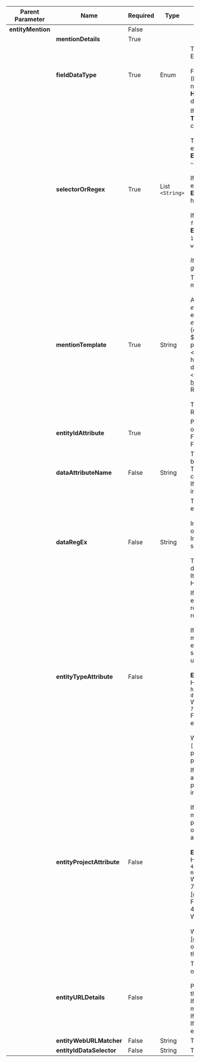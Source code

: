 | Parent Parameter | Name | Required | Type | Description |
|------------------|------|-----------|------|-------------|
| **entityMention** |  | False |  |  |
|  | **mentionDetails** | True |  |  |
|  | **fieldDataType** | True | Enum | Type of entity mention detection system for field or comment. Each type correlates with a data type of field or comment. <br><br>For example: **HTML**, **WIKI**, **MARKDOWN**, **TEXT**, **HTML_REGEX** (If mention containing field is HTML type and all mentions are not detected with HTML selector, instead provide **HTML_REGEX** enum and a regex in `selectorOrRegex` that can detect the mention). |
|  | **selectorOrRegex** | True | List `<String>` | If the entity mention detection system used is of type **WIKI** or **TEXT**, return regex for which entity mention needs to be checked.<br><br>The regex must have only one group, corresponding to the entity mention’s value as per `fieldDataType`. <br>**Example:** `\[~([a-z0-9.]+)\]` would search for all `~entitymention` tags.<br><br>If the detection system is **HTML**, return the selector for which entity mention needs to be checked.<br>**Example:** `doc.select("a[href]")` will search for all anchor tags having an `href` attribute.<br><br>If the HTML tag selector didn’t work, use **HTML_REGEX** as `fieldDataType` and return regex to search entity mention.<br>**Example:** return `"workitem\s(\d+)"` for searching entity with id `123` and `456` from data such as `workitem 123 depends on workitem 456`.<br><br> *It's important that the regex has only one group, and that group captures the entity id of the mention.* |
|  | **mentionTemplate** | True | String | The `entityMention` template that will be used to create an entity mention tag for the target system.<br><br>As template variables, the following variables can be used:<br>${entityId} – id of the entity<br>${entityDisplayId} – display id of the entity<br>${entityProject} – project name of the mention scope<br>${entityProjectId} – project id of the mention scope<br>${entityType} – entity type of the mention scope<br><br>As per various data types, mention templates can vary.<br><br>**Examples:**<br>HTML: `<a href="https://example.com/${projectId}/_entity/edit/${entityId}" data-vss-mention="version:1.0">#${entityDisplayId}</a>`<br>Resolved: `<a href="https://example.com/Prj-101/_entity/edit/101" data-vss-mention="version:1.0">#Bug-101</a>`<br><br>Wiki: `https://example.com/browse/${entityId}\|smart-link` <br>Resolved: `https://example.com/browse/DCPA3-7 \|smart-link` <br><br>Text: `${entityId} <${entityDisplayId}>`<br>Resolved: `101 <Bug-101>` |
|  | **entityIdAttribute** | True |  | Parameters to specify the entity id to be read from text, regex, or HTML attribute name.<br>For HTML tag element, attribute name is required.<br>For Wiki, regex is required. |
|  | **dataAttributeName** | False | String | This field is only required when `fieldDataType` is **HTML**. It can be null otherwise.<br>This field contains the name of the HTML tag attribute which contains the entity field value.<br>If `fieldDataType` is **HTML** and this field is null, the HTML tag’s inner text will be considered to have the entity field value. |
|  | **dataRegEx** | False | String | This field is used to extract entity information such as entity id, entity type, project id, or project name from the text.<br><br>In case of HTML, this extracts data from an HTML tag attribute or inner text, based on the selector in `selectorOrRegex`.<br>In case of WIKI, this extracts data from matched text using the selector provided.<br><br>This field is only required when `fieldDataType` is HTML and Id data has to be extracted from HTML tag attribute or inner text. It can be null otherwise or when the id value directly matches HTML content. |
|  | **entityTypeAttribute** | False |  | If end system provide entity type corresponds to mentioned entity along with the mentioned entity id then it is recommended to provide the meta information to extract or read entity type information from mentioned tag.<br><br>If this parameter is not given then OpsHub will search mentioned entity using mentioned id parameter without the entity type and it would be considered that entity id is sufficient, otherwise OpsHub will search mentioned entity using entity type along with id. Examples:<br><br>**Examples:**<br>HTML: `<a class="cke-link-popover-active" href="https://www.example.com/#/23468038167ud/defects?detail=/defect/669232438245">Entity101</a>`<br>WIKI: `[DCPA3-7\|https://www.example.com/browse/DEFECT/DCPA3-7] [displayText\|url]`<br>For above entity mentioned tag the text 'defect' in html example and 'DEFECT' in wiki example is entity type.<br><br>WIKI: `[DCPA3-7\|https://opshub.atlassian.net/browse/DCPA3-7][displayText\|url]`, For above tag: entity type does not exist as part of the mentioned tag, so end system do not require to provide this parameter entityTypeAttribute. |
|  | **entityProjectAttribute** | False |  | If end system provide project corresponds to mentioned entity along with the mentioned entity id then it is recommended to provide the meta information to extract or read project information from mentioned tag. <br><br>If this parameter is not given then OpsHub will search mentioned entity using mentioned id parameter without the project and it would be considered that entity id is sufficient, otherwise OpsHub will search mentioned entity using project along with entity id.<br><br>**Examples:**<br>HTML: `<a href="https://www.example.com/40723eb0-0857-4970-a4f4-8cf657085847/_entity/edit/101" data-vss-mention="version:1.0">#Bug-101</a>`<br>WIKI: [DCPA3-7\|https://www.example.com/browse/TESTP/DCPA3-7][displayText\|url]<br>For above entity mentioned tag the text '40723eb0-0857-4970-a4f4-8cf657085847' in HTML example and 'TESTP' in WIKI example is project of mentioned entity.<br><br>WIKI: [DCPA3-7\|https://www.example.com/browse/DCPA3-7][displayText\|url], For above tag: project does not exist as part of the mentioned tag, so end system do not require to provide this parameter entityProjectAttribute. |
|  | **entityURLDetails** | False |  | This field supports reverse sync for source URL/target URL option.<br><br>Provide the matcher or selector for the matching entity URL of the end system.<br>If the system supports HTML mentions, provide a JSoup matcher for URLs within `href`.<br>If the system supports Wiki, provide a regex for URLs.<br>If both HTML and Wiki mentions are supported, provide a list of entity URL details in mention metadata. |
|  | **entityWebURLMatcher** | False | String | This field contains regex or selector to match entity web url |
|  | **entityIdDataSelector** | False | String | This field contains regex to read the entity id from web url |












